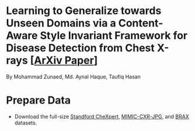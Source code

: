 # Learning to Generalize towards Unseen Domains via a Content-Aware Style Invariant Framework for Disease Detection from Chest X-rays [[ArXiv Paper](https://arxiv.org/abs/2106.05915)]
By Mohammad Zunaed, Md. Aynal Haque, Taufiq Hasan


# Prepare Data
- Download the full-size [Standford CheXpert](https://stanfordaimi.azurewebsites.net/datasets/8cbd9ed4-2eb9-4565-affc-111cf4f7ebe2), [MIMIC-CXR-JPG](https://physionet.org/content/mimic-cxr-jpg/2.0.0/), and [BRAX](https://physionet.org/content/brax/1.1.0/) datasets.

